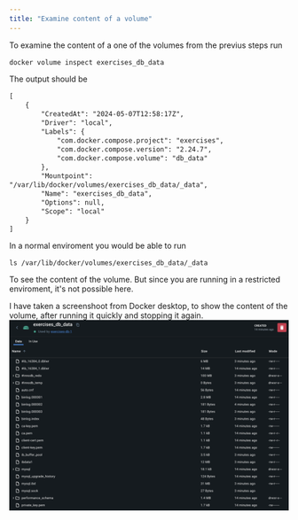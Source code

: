 ```yaml
---
title: "Examine content of a volume"
---
```


To examine the content of a one of the volumes from the previus steps run
```execute
docker volume inspect exercises_db_data
```
The output should be
```
[
    {
        "CreatedAt": "2024-05-07T12:58:17Z",
        "Driver": "local",
        "Labels": {
            "com.docker.compose.project": "exercises",
            "com.docker.compose.version": "2.24.7",
            "com.docker.compose.volume": "db_data"
        },
        "Mountpoint": "/var/lib/docker/volumes/exercises_db_data/_data",
        "Name": "exercises_db_data",
        "Options": null,
        "Scope": "local"
    }
]
```

In a normal enviroment you would be able to run 
```
ls /var/lib/docker/volumes/exercises_db_data/_data
```
To see the content of the volume.
But since you are running in a restricted enviroment, it's not possible here.

I have taken a screenshoot from Docker desktop, to show the content of the volume, after running it quickly and stopping it again.
![files](files.png)


